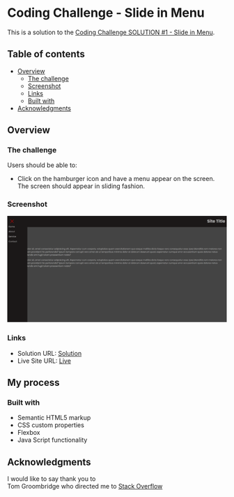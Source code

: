 # Coding Challenge - Slide in Menu

This is a solution to the [Coding Challenge SOLUTION #1 - Slide in Menu](https://www.youtube.com/watch?v=4vefIayqwZw&t=127s). 

## Table of contents

- [Overview](#overview)
  - [The challenge](#the-challenge)
  - [Screenshot](#screenshot)
  - [Links](#links)
  - [Built with](#built-with)
- [Acknowledgments](#acknowledgments)


## Overview

### The challenge

Users should be able to:

- Click on the hamburger icon and have a menu appear on the screen. The screen should appear in sliding fashion.

### Screenshot

![This is the screenshot of the project](/Capture.PNG)

### Links

- Solution URL: [Solution](https://github.com/brusli147/slide-menu-challenge)
- Live Site URL: [Live](https://brusli147.github.io/slide-menu-challenge/)

## My process

### Built with

- Semantic HTML5 markup
- CSS custom properties
- Flexbox
- Java Script functionality


## Acknowledgments

I would like to say thank you to 
<br> Tom Groombridge who directed me to [Stack Overflow](https://stackoverflow.com/questions/3331353/transitions-on-the-css-display-property)
